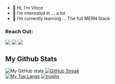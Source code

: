 - 👋 Hi, I’m Vince
- 👀 I’m interested in ... a lot
- 🌱 I’m currently learning ... The full MERN Stack

<h3 align="left">Reach Out:</h3>
<p align="left">
  

 <a href="https://www.linkedin.com/in/vincent-teune/" target="blank"><img src="https://img.shields.io/badge/LinkedIn-0077B5?style=for-the-badge&logo=linkedin&logoColor=white" /></a>
   <a href="https://docs.google.com/document/d/11QGd3Bi1TY0d9gpamDxiEACXFTJfuxIX/edit?usp=sharing&ouid=116841148953174534163&rtpof=true&sd=true" target="blank"><img src="https://img.shields.io/badge/Resume-4285F4?style=for-the-badge&logo=google-cloud&logoColor=white" /></a>
  <a href="mailto:vincent@vtportfolio.net" target="blank"><img src="https://img.shields.io/badge/Gmail-D14836?style=for-the-badge&logo=gmail&logoColor=white" /></a>


## My Github Stats

![My GitHub stats](https://github-readme-stats.vercel.app/api?username=cobalt88&show_icons=true&theme=tokyonight)
[![GitHub Streak](https://github-readme-streak-stats.herokuapp.com?user=cobalt88&theme=tokyonight&date_format=M%20j%5B%2C%20Y%5D)](https://git.io/streak-stats)  
[![My Top Langs](https://github-readme-stats.vercel.app/api/top-langs/?username=cobalt88&langs_count=8&theme=tokyonight&layout=compact)](https://github.com/cobalt88)
[![trophy](https://github-profile-trophy.vercel.app/?username=cobalt88&theme=tokyonight)](https://github.com/cobalt88/github-profile-trophy)

<!---
cobalt88/cobalt88 is a ✨ special ✨ repository because its `README.md` (this file) appears on your GitHub profile.
You can click the Preview link to take a look at your changes.
--->

